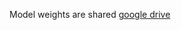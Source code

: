 Model weights are shared [google drive](https://drive.google.com/drive/folders/1h1KtJcVdIJ1ZTSxNFx_wPZ9w0jya83Ix?usp=drive_link)
